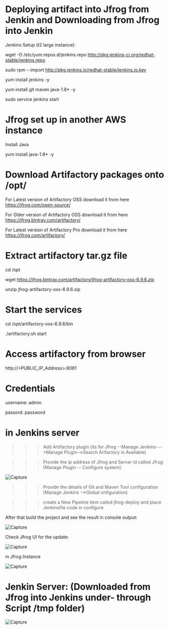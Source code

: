 Deploying artifact into Jfrog from Jenkin and Downloading from Jfrog into Jenkin
==================================================================================

Jenkins Setup (t2 large instance):

wget -O /etc/yum.repos.d/jenkins.repo http://pkg.jenkins-ci.org/redhat-stable/jenkins.repo

sudo rpm --import http://pkg.jenkins.io/redhat-stable/jenkins.io.key

yum install jenkins -y

yum install git maven java-1.8* -y

sudo service jenkins start


Jfrog set up in another AWS instance
==============================

Install Java

yum install java-1.8* -y 


Download Artifactory packages onto /opt/
========================================

For Latest version of Artifactory OSS download it from here https://jfrog.com/open-source/

For Older version of Artifactory OSS download it from here https://jfrog.bintray.com/artifactory/

For Latest version of Artifactory Pro download it from here https://jfrog.com/artifactory/

Extract artifactory tar.gz file
==============================

cd /opt 

wget https://jfrog.bintray.com/artifactory/jfrog-artifactory-oss-6.9.6.zip

unzip jfrog-artifactory-oss-6.9.6.zip

Start the services
==================

cd /opt/artifactory-oss-6.9.6/bin

./artifactory.sh start

Access artifactory from browser
==============================

http://<PUBLIC_IP_Address>:8081 

Credentials
==========
username: admin

passord: password

in Jenkins server
=================

>>> Add Artifactory plugin (its for Jfrog --Manage Jenkins--->Manage Plugin-->Search Arifactory in Available)

>>> Provide the ip address of Jfrog and Server id called Jfrog (Manage Plugin -- Configure system):

![Capture](https://user-images.githubusercontent.com/54719289/104105373-94071000-52d3-11eb-94ac-e4f1d0c4b22f.JPG)

>>> Provide the details of Git and Maven Tool configuration (Manage Jenkins -->Global onfiguration)

>>> create a New Pipeline item called  jfrog-deploy and  place Jenkinsfile code in configure


After that build the project and see the result in console output:

![Capture](https://user-images.githubusercontent.com/54719289/104105137-3aeaac80-52d2-11eb-984b-a31da4b210e5.JPG)


Check Jfrog UI for the update:

![Capture](https://user-images.githubusercontent.com/54719289/104105098-f65f1100-52d1-11eb-86d7-22c5c15ae323.JPG)


in Jfrog Instance

![Capture](https://user-images.githubusercontent.com/54719289/104105412-e9432180-52d3-11eb-817f-0c754beccf59.JPG)


Jenkin Server:  (Downloaded from Jfrog into Jenkins under- through Script /tmp folder)
==============


![Capture](https://user-images.githubusercontent.com/54719289/104105489-78e8d000-52d4-11eb-9dc9-c1acbf9e5736.JPG)
